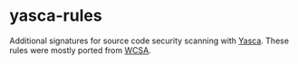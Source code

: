 yasca-rules
===========

Additional signatures for source code security scanning with [Yasca](http://www.yasca.org/). These rules were mostly ported from [WCSA](http://code.google.com/p/wcsa/source/browse/#svn%2Ftrunk%2FWCSA%2FVulnFiles).